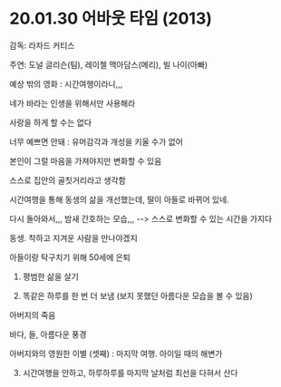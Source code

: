 # 20.01.30 어바웃 타임 (2013)

감독: 라차드 커티스

주연: 도널 글리슨(팀),  레이첼 맥아담스(메리),  빌 나이(아빠)

 

예상 밖의 영화 : 시간여행이라니,,,

 

네가 바라는 인생을 위해서만 사용해라

사랑을 하게 할 수는 없다

 

너무 예쁘면 안돼 : 유머감각과 개성을 키울 수가 없어

 

본인이 그럴 마음을 가져야지만 변화할 수 있음

 

스스로 집안의 골칫거리라고 생각함

시간여행을 통해 동생의 삶을 개선했는데, 딸이 아들로 바뀌어 있네.

다시 돌아와서,,, 밤새 간호하는 모습,,, --> 스스로 변화할 수 있는 시간을 가지다

동생.  착하고 지겨운 사람을 만나야겠지

 

아들이랑 탁구치기 위해 50세에 은퇴

1. 평범한 삶을 살기

2. 똑같은 하루를 한 번 더 보냄 (보지 못했던 아름다운 모습을 볼 수 있음)

 

아버지의 죽음

바다, 들, 아름다운 풍경

아버지와의 영원한 이별 (셋째)  : 마지막 여행. 아이일 때의 해변가

 

3. 시간여행을 안하고, 하루하루를 마지막 날처럼 최선을 다혀서 산다